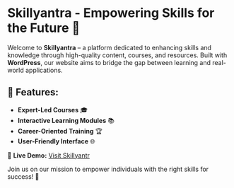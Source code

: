 # Skillyantra - Empowering Skills for the Future 🚀

Welcome to **Skillyantra** – a platform dedicated to enhancing skills and knowledge through high-quality content, courses, and resources. Built with **WordPress**, our website aims to bridge the gap between learning and real-world applications.

## 🌟 Features:
- **Expert-Led Courses** 🎓  
- **Interactive Learning Modules** 📚  
- **Career-Oriented Training** 🏆  
- **User-Friendly Interface** 🌐  

🔗 **Live Demo:** [Visit Skillyantr](www.skillyantra.com)  

Join us on our mission to empower individuals with the right skills for success! 🚀
